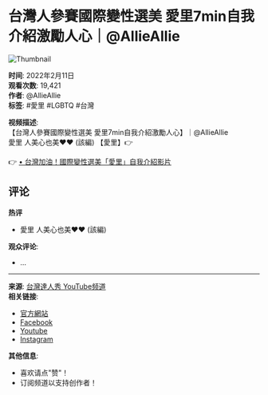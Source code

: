 # 台灣人參賽國際變性選美 愛里7min自我介紹激勵人心｜@AllieAllie

![Thumbnail](https://i.ytimg.com/vi/prPcdOORhoI/hqdefault.jpg?sqp=-oaymwEmCKgBEF5IWvKriqkDGQgBFQAAiEIYAdgBAeIBCggYEAIYBjgBQAE=&rs=AOn4CLBHL6dOGKdqbWdDarWUCfhWHJAK0w)

**时间**: 2022年2月11日  
**观看次数**: 19,421  
**作者**: @AllieAllie  
**标签**: #愛里 #LGBTQ #台灣  

**视频描述**:  
【台灣人參賽國際變性選美 愛里7min自我介紹激勵人心】｜@AllieAllie    
愛里 人美心也美❤️❤️ (該編) 【愛里】👉   

👉   [• 台灣加油！國際變性選美「愛里」自我介紹影片](https://www.youtube.com/watch?v=4juU6ENyPXU&t=0s)  

## 评论
**热评**  
- 愛里 人美心也美❤️❤️ (該編)

**观众评论**:  
- ...  

---
**来源**: [台灣達人秀 YouTube频道](https://www.youtube.com/channel/UCIECJyQ6meDyN-UnVHgXAMA)  
**相关链接**:  
- [官方網站](https://www.ttshow.tw)  
- [Facebook](http://s.ttshow.tw/ttnews)  
- [Youtube](http://s.ttshow.tw/ttnewsu2)  
- [Instagram](bit.ly/ttshow_news)  

**其他信息**:  
- 喜欢请点"赞"！  
- 订阅频道以支持创作者！  